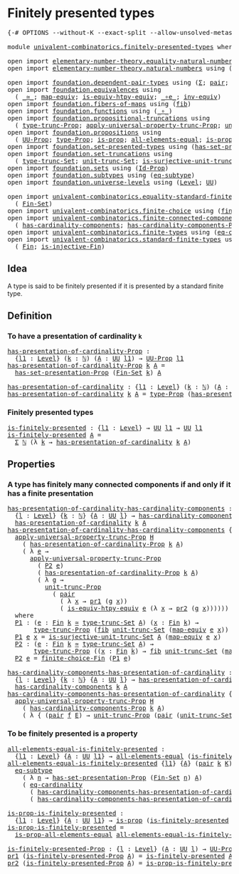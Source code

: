 # Finitely presented types

<pre class="Agda"><a id="37" class="Symbol">{-#</a> <a id="41" class="Keyword">OPTIONS</a> <a id="49" class="Pragma">--without-K</a> <a id="61" class="Pragma">--exact-split</a> <a id="75" class="Pragma">--allow-unsolved-metas</a> <a id="98" class="Symbol">#-}</a>

<a id="103" class="Keyword">module</a> <a id="110" href="univalent-combinatorics.finitely-presented-types.html" class="Module">univalent-combinatorics.finitely-presented-types</a> <a id="159" class="Keyword">where</a>

<a id="166" class="Keyword">open</a> <a id="171" class="Keyword">import</a> <a id="178" href="elementary-number-theory.equality-natural-numbers.html" class="Module">elementary-number-theory.equality-natural-numbers</a> <a id="228" class="Keyword">using</a> <a id="234" class="Symbol">(</a><a id="235" href="elementary-number-theory.equality-natural-numbers.html#2365" class="Function">ℕ-Set</a><a id="240" class="Symbol">)</a>
<a id="242" class="Keyword">open</a> <a id="247" class="Keyword">import</a> <a id="254" href="elementary-number-theory.natural-numbers.html" class="Module">elementary-number-theory.natural-numbers</a> <a id="295" class="Keyword">using</a> <a id="301" class="Symbol">(</a><a id="302" href="elementary-number-theory.natural-numbers.html#1444" class="Datatype">ℕ</a><a id="303" class="Symbol">)</a>

<a id="306" class="Keyword">open</a> <a id="311" class="Keyword">import</a> <a id="318" href="foundation.dependent-pair-types.html" class="Module">foundation.dependent-pair-types</a> <a id="350" class="Keyword">using</a> <a id="356" class="Symbol">(</a><a id="357" href="foundation-core.dependent-pair-types.html#502" class="Record">Σ</a><a id="358" class="Symbol">;</a> <a id="360" href="foundation-core.dependent-pair-types.html#575" class="InductiveConstructor">pair</a><a id="364" class="Symbol">;</a> <a id="366" href="foundation-core.dependent-pair-types.html#592" class="Field">pr1</a><a id="369" class="Symbol">;</a> <a id="371" href="foundation-core.dependent-pair-types.html#604" class="Field">pr2</a><a id="374" class="Symbol">)</a>
<a id="376" class="Keyword">open</a> <a id="381" class="Keyword">import</a> <a id="388" href="foundation.equivalences.html" class="Module">foundation.equivalences</a> <a id="412" class="Keyword">using</a>
  <a id="420" class="Symbol">(</a> <a id="422" href="foundation-core.equivalences.html#1607" class="Function Operator">_≃_</a><a id="425" class="Symbol">;</a> <a id="427" href="foundation-core.equivalences.html#1807" class="Function">map-equiv</a><a id="436" class="Symbol">;</a> <a id="438" href="foundation-core.equivalences.html#10576" class="Function">is-equiv-htpy-equiv</a><a id="457" class="Symbol">;</a> <a id="459" href="foundation-core.equivalences.html#7843" class="Function Operator">_∘e_</a><a id="463" class="Symbol">;</a> <a id="465" href="foundation-core.equivalences.html#5707" class="Function">inv-equiv</a><a id="474" class="Symbol">)</a>
<a id="476" class="Keyword">open</a> <a id="481" class="Keyword">import</a> <a id="488" href="foundation.fibers-of-maps.html" class="Module">foundation.fibers-of-maps</a> <a id="514" class="Keyword">using</a> <a id="520" class="Symbol">(</a><a id="521" href="foundation-core.fibers-of-maps.html#928" class="Function">fib</a><a id="524" class="Symbol">)</a>
<a id="526" class="Keyword">open</a> <a id="531" class="Keyword">import</a> <a id="538" href="foundation.functions.html" class="Module">foundation.functions</a> <a id="559" class="Keyword">using</a> <a id="565" class="Symbol">(</a><a id="566" href="foundation-core.functions.html#407" class="Function Operator">_∘_</a><a id="569" class="Symbol">)</a>
<a id="571" class="Keyword">open</a> <a id="576" class="Keyword">import</a> <a id="583" href="foundation.propositional-truncations.html" class="Module">foundation.propositional-truncations</a> <a id="620" class="Keyword">using</a>
  <a id="628" class="Symbol">(</a> <a id="630" href="foundation.propositional-truncations.html#2012" class="Function">type-trunc-Prop</a><a id="645" class="Symbol">;</a> <a id="647" href="foundation.propositional-truncations.html#5581" class="Function">apply-universal-property-trunc-Prop</a><a id="682" class="Symbol">;</a> <a id="684" href="foundation.propositional-truncations.html#2096" class="Function">unit-trunc-Prop</a><a id="699" class="Symbol">)</a>
<a id="701" class="Keyword">open</a> <a id="706" class="Keyword">import</a> <a id="713" href="foundation.propositions.html" class="Module">foundation.propositions</a> <a id="737" class="Keyword">using</a>
  <a id="745" class="Symbol">(</a> <a id="747" href="foundation-core.propositions.html#1322" class="Function">UU-Prop</a><a id="754" class="Symbol">;</a> <a id="756" href="foundation-core.propositions.html#1424" class="Function">type-Prop</a><a id="765" class="Symbol">;</a> <a id="767" href="foundation-core.propositions.html#1246" class="Function">is-prop</a><a id="774" class="Symbol">;</a> <a id="776" href="foundation-core.propositions.html#2135" class="Function">all-elements-equal</a><a id="794" class="Symbol">;</a> <a id="796" href="foundation-core.propositions.html#2335" class="Function">is-prop-all-elements-equal</a><a id="822" class="Symbol">)</a>
<a id="824" class="Keyword">open</a> <a id="829" class="Keyword">import</a> <a id="836" href="foundation.set-presented-types.html" class="Module">foundation.set-presented-types</a> <a id="867" class="Keyword">using</a> <a id="873" class="Symbol">(</a><a id="874" href="foundation.set-presented-types.html#693" class="Function">has-set-presentation-Prop</a><a id="899" class="Symbol">)</a>
<a id="901" class="Keyword">open</a> <a id="906" class="Keyword">import</a> <a id="913" href="foundation.set-truncations.html" class="Module">foundation.set-truncations</a> <a id="940" class="Keyword">using</a>
  <a id="948" class="Symbol">(</a> <a id="950" href="foundation.set-truncations.html#3386" class="Postulate">type-trunc-Set</a><a id="964" class="Symbol">;</a> <a id="966" href="foundation.set-truncations.html#3650" class="Postulate">unit-trunc-Set</a><a id="980" class="Symbol">;</a> <a id="982" href="foundation.set-truncations.html#7459" class="Function">is-surjective-unit-trunc-Set</a><a id="1010" class="Symbol">)</a>
<a id="1012" class="Keyword">open</a> <a id="1017" class="Keyword">import</a> <a id="1024" href="foundation.sets.html" class="Module">foundation.sets</a> <a id="1040" class="Keyword">using</a> <a id="1046" class="Symbol">(</a><a id="1047" href="foundation-core.sets.html#1407" class="Function">Id-Prop</a><a id="1054" class="Symbol">)</a>
<a id="1056" class="Keyword">open</a> <a id="1061" class="Keyword">import</a> <a id="1068" href="foundation.subtypes.html" class="Module">foundation.subtypes</a> <a id="1088" class="Keyword">using</a> <a id="1094" class="Symbol">(</a><a id="1095" href="foundation-core.subtypes.html#2633" class="Function">eq-subtype</a><a id="1105" class="Symbol">)</a>
<a id="1107" class="Keyword">open</a> <a id="1112" class="Keyword">import</a> <a id="1119" href="foundation.universe-levels.html" class="Module">foundation.universe-levels</a> <a id="1146" class="Keyword">using</a> <a id="1152" class="Symbol">(</a><a id="1153" href="Agda.Primitive.html#597" class="Postulate">Level</a><a id="1158" class="Symbol">;</a> <a id="1160" href="foundation-core.universe-levels.html#222" class="Primitive">UU</a><a id="1162" class="Symbol">)</a>

<a id="1165" class="Keyword">open</a> <a id="1170" class="Keyword">import</a> <a id="1177" href="univalent-combinatorics.equality-standard-finite-types.html" class="Module">univalent-combinatorics.equality-standard-finite-types</a> <a id="1232" class="Keyword">using</a>
  <a id="1240" class="Symbol">(</a> <a id="1242" href="univalent-combinatorics.equality-standard-finite-types.html#3668" class="Function">Fin-Set</a><a id="1249" class="Symbol">)</a>
<a id="1251" class="Keyword">open</a> <a id="1256" class="Keyword">import</a> <a id="1263" href="univalent-combinatorics.finite-choice.html" class="Module">univalent-combinatorics.finite-choice</a> <a id="1301" class="Keyword">using</a> <a id="1307" class="Symbol">(</a><a id="1308" href="univalent-combinatorics.finite-choice.html#2522" class="Function">finite-choice-Fin</a><a id="1325" class="Symbol">)</a>
<a id="1327" class="Keyword">open</a> <a id="1332" class="Keyword">import</a> <a id="1339" href="univalent-combinatorics.finite-connected-components.html" class="Module">univalent-combinatorics.finite-connected-components</a> <a id="1391" class="Keyword">using</a>
  <a id="1399" class="Symbol">(</a> <a id="1401" href="univalent-combinatorics.finite-connected-components.html#1083" class="Function">has-cardinality-components</a><a id="1427" class="Symbol">;</a> <a id="1429" href="univalent-combinatorics.finite-connected-components.html#927" class="Function">has-cardinality-components-Prop</a><a id="1460" class="Symbol">)</a>
<a id="1462" class="Keyword">open</a> <a id="1467" class="Keyword">import</a> <a id="1474" href="univalent-combinatorics.finite-types.html" class="Module">univalent-combinatorics.finite-types</a> <a id="1511" class="Keyword">using</a> <a id="1517" class="Symbol">(</a><a id="1518" href="univalent-combinatorics.finite-types.html#13252" class="Function">eq-cardinality</a><a id="1532" class="Symbol">)</a>
<a id="1534" class="Keyword">open</a> <a id="1539" class="Keyword">import</a> <a id="1546" href="univalent-combinatorics.standard-finite-types.html" class="Module">univalent-combinatorics.standard-finite-types</a> <a id="1592" class="Keyword">using</a>
  <a id="1600" class="Symbol">(</a> <a id="1602" href="univalent-combinatorics.standard-finite-types.html#2072" class="Function">Fin</a><a id="1605" class="Symbol">;</a> <a id="1607" href="univalent-combinatorics.standard-finite-types.html#12636" class="Function">is-injective-Fin</a><a id="1623" class="Symbol">)</a>
</pre>
## Idea

A type is said to be finitely presented if it is presented by a standard finite type.

## Definition

### To have a presentation of cardinality `k`

<pre class="Agda"><a id="has-presentation-of-cardinality-Prop"></a><a id="1796" href="univalent-combinatorics.finitely-presented-types.html#1796" class="Function">has-presentation-of-cardinality-Prop</a> <a id="1833" class="Symbol">:</a>
  <a id="1837" class="Symbol">{</a><a id="1838" href="univalent-combinatorics.finitely-presented-types.html#1838" class="Bound">l1</a> <a id="1841" class="Symbol">:</a> <a id="1843" href="Agda.Primitive.html#597" class="Postulate">Level</a><a id="1848" class="Symbol">}</a> <a id="1850" class="Symbol">(</a><a id="1851" href="univalent-combinatorics.finitely-presented-types.html#1851" class="Bound">k</a> <a id="1853" class="Symbol">:</a> <a id="1855" href="elementary-number-theory.natural-numbers.html#1444" class="Datatype">ℕ</a><a id="1856" class="Symbol">)</a> <a id="1858" class="Symbol">(</a><a id="1859" href="univalent-combinatorics.finitely-presented-types.html#1859" class="Bound">A</a> <a id="1861" class="Symbol">:</a> <a id="1863" href="foundation-core.universe-levels.html#222" class="Primitive">UU</a> <a id="1866" href="univalent-combinatorics.finitely-presented-types.html#1838" class="Bound">l1</a><a id="1868" class="Symbol">)</a> <a id="1870" class="Symbol">→</a> <a id="1872" href="foundation-core.propositions.html#1322" class="Function">UU-Prop</a> <a id="1880" href="univalent-combinatorics.finitely-presented-types.html#1838" class="Bound">l1</a>
<a id="1883" href="univalent-combinatorics.finitely-presented-types.html#1796" class="Function">has-presentation-of-cardinality-Prop</a> <a id="1920" href="univalent-combinatorics.finitely-presented-types.html#1920" class="Bound">k</a> <a id="1922" href="univalent-combinatorics.finitely-presented-types.html#1922" class="Bound">A</a> <a id="1924" class="Symbol">=</a>
  <a id="1928" href="foundation.set-presented-types.html#693" class="Function">has-set-presentation-Prop</a> <a id="1954" class="Symbol">(</a><a id="1955" href="univalent-combinatorics.equality-standard-finite-types.html#3668" class="Function">Fin-Set</a> <a id="1963" href="univalent-combinatorics.finitely-presented-types.html#1920" class="Bound">k</a><a id="1964" class="Symbol">)</a> <a id="1966" href="univalent-combinatorics.finitely-presented-types.html#1922" class="Bound">A</a>

<a id="has-presentation-of-cardinality"></a><a id="1969" href="univalent-combinatorics.finitely-presented-types.html#1969" class="Function">has-presentation-of-cardinality</a> <a id="2001" class="Symbol">:</a> <a id="2003" class="Symbol">{</a><a id="2004" href="univalent-combinatorics.finitely-presented-types.html#2004" class="Bound">l1</a> <a id="2007" class="Symbol">:</a> <a id="2009" href="Agda.Primitive.html#597" class="Postulate">Level</a><a id="2014" class="Symbol">}</a> <a id="2016" class="Symbol">(</a><a id="2017" href="univalent-combinatorics.finitely-presented-types.html#2017" class="Bound">k</a> <a id="2019" class="Symbol">:</a> <a id="2021" href="elementary-number-theory.natural-numbers.html#1444" class="Datatype">ℕ</a><a id="2022" class="Symbol">)</a> <a id="2024" class="Symbol">(</a><a id="2025" href="univalent-combinatorics.finitely-presented-types.html#2025" class="Bound">A</a> <a id="2027" class="Symbol">:</a> <a id="2029" href="foundation-core.universe-levels.html#222" class="Primitive">UU</a> <a id="2032" href="univalent-combinatorics.finitely-presented-types.html#2004" class="Bound">l1</a><a id="2034" class="Symbol">)</a> <a id="2036" class="Symbol">→</a> <a id="2038" href="foundation-core.universe-levels.html#222" class="Primitive">UU</a> <a id="2041" href="univalent-combinatorics.finitely-presented-types.html#2004" class="Bound">l1</a>
<a id="2044" href="univalent-combinatorics.finitely-presented-types.html#1969" class="Function">has-presentation-of-cardinality</a> <a id="2076" href="univalent-combinatorics.finitely-presented-types.html#2076" class="Bound">k</a> <a id="2078" href="univalent-combinatorics.finitely-presented-types.html#2078" class="Bound">A</a> <a id="2080" class="Symbol">=</a> <a id="2082" href="foundation-core.propositions.html#1424" class="Function">type-Prop</a> <a id="2092" class="Symbol">(</a><a id="2093" href="univalent-combinatorics.finitely-presented-types.html#1796" class="Function">has-presentation-of-cardinality-Prop</a> <a id="2130" href="univalent-combinatorics.finitely-presented-types.html#2076" class="Bound">k</a> <a id="2132" href="univalent-combinatorics.finitely-presented-types.html#2078" class="Bound">A</a><a id="2133" class="Symbol">)</a>
</pre>
### Finitely presented types

<pre class="Agda"><a id="is-finitely-presented"></a><a id="2178" href="univalent-combinatorics.finitely-presented-types.html#2178" class="Function">is-finitely-presented</a> <a id="2200" class="Symbol">:</a> <a id="2202" class="Symbol">{</a><a id="2203" href="univalent-combinatorics.finitely-presented-types.html#2203" class="Bound">l1</a> <a id="2206" class="Symbol">:</a> <a id="2208" href="Agda.Primitive.html#597" class="Postulate">Level</a><a id="2213" class="Symbol">}</a> <a id="2215" class="Symbol">→</a> <a id="2217" href="foundation-core.universe-levels.html#222" class="Primitive">UU</a> <a id="2220" href="univalent-combinatorics.finitely-presented-types.html#2203" class="Bound">l1</a> <a id="2223" class="Symbol">→</a> <a id="2225" href="foundation-core.universe-levels.html#222" class="Primitive">UU</a> <a id="2228" href="univalent-combinatorics.finitely-presented-types.html#2203" class="Bound">l1</a>
<a id="2231" href="univalent-combinatorics.finitely-presented-types.html#2178" class="Function">is-finitely-presented</a> <a id="2253" href="univalent-combinatorics.finitely-presented-types.html#2253" class="Bound">A</a> <a id="2255" class="Symbol">=</a>
  <a id="2259" href="foundation-core.dependent-pair-types.html#502" class="Record">Σ</a> <a id="2261" href="elementary-number-theory.natural-numbers.html#1444" class="Datatype">ℕ</a> <a id="2263" class="Symbol">(λ</a> <a id="2266" href="univalent-combinatorics.finitely-presented-types.html#2266" class="Bound">k</a> <a id="2268" class="Symbol">→</a> <a id="2270" href="univalent-combinatorics.finitely-presented-types.html#1969" class="Function">has-presentation-of-cardinality</a> <a id="2302" href="univalent-combinatorics.finitely-presented-types.html#2266" class="Bound">k</a> <a id="2304" href="univalent-combinatorics.finitely-presented-types.html#2253" class="Bound">A</a><a id="2305" class="Symbol">)</a>
</pre>
## Properties

### A type has finitely many connected components if and only if it has a finite presentation

<pre class="Agda"><a id="has-presentation-of-cardinality-has-cardinality-components"></a><a id="2430" href="univalent-combinatorics.finitely-presented-types.html#2430" class="Function">has-presentation-of-cardinality-has-cardinality-components</a> <a id="2489" class="Symbol">:</a>
  <a id="2493" class="Symbol">{</a><a id="2494" href="univalent-combinatorics.finitely-presented-types.html#2494" class="Bound">l</a> <a id="2496" class="Symbol">:</a> <a id="2498" href="Agda.Primitive.html#597" class="Postulate">Level</a><a id="2503" class="Symbol">}</a> <a id="2505" class="Symbol">{</a><a id="2506" href="univalent-combinatorics.finitely-presented-types.html#2506" class="Bound">k</a> <a id="2508" class="Symbol">:</a> <a id="2510" href="elementary-number-theory.natural-numbers.html#1444" class="Datatype">ℕ</a><a id="2511" class="Symbol">}</a> <a id="2513" class="Symbol">{</a><a id="2514" href="univalent-combinatorics.finitely-presented-types.html#2514" class="Bound">A</a> <a id="2516" class="Symbol">:</a> <a id="2518" href="foundation-core.universe-levels.html#222" class="Primitive">UU</a> <a id="2521" href="univalent-combinatorics.finitely-presented-types.html#2494" class="Bound">l</a><a id="2522" class="Symbol">}</a> <a id="2524" class="Symbol">→</a> <a id="2526" href="univalent-combinatorics.finite-connected-components.html#1083" class="Function">has-cardinality-components</a> <a id="2553" href="univalent-combinatorics.finitely-presented-types.html#2506" class="Bound">k</a> <a id="2555" href="univalent-combinatorics.finitely-presented-types.html#2514" class="Bound">A</a> <a id="2557" class="Symbol">→</a>
  <a id="2561" href="univalent-combinatorics.finitely-presented-types.html#1969" class="Function">has-presentation-of-cardinality</a> <a id="2593" href="univalent-combinatorics.finitely-presented-types.html#2506" class="Bound">k</a> <a id="2595" href="univalent-combinatorics.finitely-presented-types.html#2514" class="Bound">A</a>
<a id="2597" href="univalent-combinatorics.finitely-presented-types.html#2430" class="Function">has-presentation-of-cardinality-has-cardinality-components</a> <a id="2656" class="Symbol">{</a><a id="2657" href="univalent-combinatorics.finitely-presented-types.html#2657" class="Bound">l</a><a id="2658" class="Symbol">}</a> <a id="2660" class="Symbol">{</a><a id="2661" href="univalent-combinatorics.finitely-presented-types.html#2661" class="Bound">k</a><a id="2662" class="Symbol">}</a> <a id="2664" class="Symbol">{</a><a id="2665" href="univalent-combinatorics.finitely-presented-types.html#2665" class="Bound">A</a><a id="2666" class="Symbol">}</a> <a id="2668" href="univalent-combinatorics.finitely-presented-types.html#2668" class="Bound">H</a> <a id="2670" class="Symbol">=</a>
  <a id="2674" href="foundation.propositional-truncations.html#5581" class="Function">apply-universal-property-trunc-Prop</a> <a id="2710" href="univalent-combinatorics.finitely-presented-types.html#2668" class="Bound">H</a>
    <a id="2716" class="Symbol">(</a> <a id="2718" href="univalent-combinatorics.finitely-presented-types.html#1796" class="Function">has-presentation-of-cardinality-Prop</a> <a id="2755" href="univalent-combinatorics.finitely-presented-types.html#2661" class="Bound">k</a> <a id="2757" href="univalent-combinatorics.finitely-presented-types.html#2665" class="Bound">A</a><a id="2758" class="Symbol">)</a>
    <a id="2764" class="Symbol">(</a> <a id="2766" class="Symbol">λ</a> <a id="2768" href="univalent-combinatorics.finitely-presented-types.html#2768" class="Bound">e</a> <a id="2770" class="Symbol">→</a>
      <a id="2778" href="foundation.propositional-truncations.html#5581" class="Function">apply-universal-property-trunc-Prop</a>
        <a id="2822" class="Symbol">(</a> <a id="2824" href="univalent-combinatorics.finitely-presented-types.html#3216" class="Function">P2</a> <a id="2827" href="univalent-combinatorics.finitely-presented-types.html#2768" class="Bound">e</a><a id="2828" class="Symbol">)</a>
        <a id="2838" class="Symbol">(</a> <a id="2840" href="univalent-combinatorics.finitely-presented-types.html#1796" class="Function">has-presentation-of-cardinality-Prop</a> <a id="2877" href="univalent-combinatorics.finitely-presented-types.html#2661" class="Bound">k</a> <a id="2879" href="univalent-combinatorics.finitely-presented-types.html#2665" class="Bound">A</a><a id="2880" class="Symbol">)</a>
        <a id="2890" class="Symbol">(</a> <a id="2892" class="Symbol">λ</a> <a id="2894" href="univalent-combinatorics.finitely-presented-types.html#2894" class="Bound">g</a> <a id="2896" class="Symbol">→</a>
          <a id="2908" href="foundation.propositional-truncations.html#2096" class="Function">unit-trunc-Prop</a>
            <a id="2936" class="Symbol">(</a> <a id="2938" href="foundation-core.dependent-pair-types.html#575" class="InductiveConstructor">pair</a>
              <a id="2957" class="Symbol">(</a> <a id="2959" class="Symbol">λ</a> <a id="2961" href="univalent-combinatorics.finitely-presented-types.html#2961" class="Bound">x</a> <a id="2963" class="Symbol">→</a> <a id="2965" href="foundation-core.dependent-pair-types.html#592" class="Field">pr1</a> <a id="2969" class="Symbol">(</a><a id="2970" href="univalent-combinatorics.finitely-presented-types.html#2894" class="Bound">g</a> <a id="2972" href="univalent-combinatorics.finitely-presented-types.html#2961" class="Bound">x</a><a id="2973" class="Symbol">))</a>
              <a id="2990" class="Symbol">(</a> <a id="2992" href="foundation-core.equivalences.html#10576" class="Function">is-equiv-htpy-equiv</a> <a id="3012" href="univalent-combinatorics.finitely-presented-types.html#2768" class="Bound">e</a> <a id="3014" class="Symbol">(λ</a> <a id="3017" href="univalent-combinatorics.finitely-presented-types.html#3017" class="Bound">x</a> <a id="3019" class="Symbol">→</a> <a id="3021" href="foundation-core.dependent-pair-types.html#604" class="Field">pr2</a> <a id="3025" class="Symbol">(</a><a id="3026" href="univalent-combinatorics.finitely-presented-types.html#2894" class="Bound">g</a> <a id="3028" href="univalent-combinatorics.finitely-presented-types.html#3017" class="Bound">x</a><a id="3029" class="Symbol">))))))</a>
  <a id="3038" class="Keyword">where</a>
  <a id="3046" href="univalent-combinatorics.finitely-presented-types.html#3046" class="Function">P1</a> <a id="3049" class="Symbol">:</a> <a id="3051" class="Symbol">(</a><a id="3052" href="univalent-combinatorics.finitely-presented-types.html#3052" class="Bound">e</a> <a id="3054" class="Symbol">:</a> <a id="3056" href="univalent-combinatorics.standard-finite-types.html#2072" class="Function">Fin</a> <a id="3060" href="univalent-combinatorics.finitely-presented-types.html#2661" class="Bound">k</a> <a id="3062" href="foundation-core.equivalences.html#1607" class="Function Operator">≃</a> <a id="3064" href="foundation.set-truncations.html#3386" class="Postulate">type-trunc-Set</a> <a id="3079" href="univalent-combinatorics.finitely-presented-types.html#2665" class="Bound">A</a><a id="3080" class="Symbol">)</a> <a id="3082" class="Symbol">(</a><a id="3083" href="univalent-combinatorics.finitely-presented-types.html#3083" class="Bound">x</a> <a id="3085" class="Symbol">:</a> <a id="3087" href="univalent-combinatorics.standard-finite-types.html#2072" class="Function">Fin</a> <a id="3091" href="univalent-combinatorics.finitely-presented-types.html#2661" class="Bound">k</a><a id="3092" class="Symbol">)</a> <a id="3094" class="Symbol">→</a>
       <a id="3103" href="foundation.propositional-truncations.html#2012" class="Function">type-trunc-Prop</a> <a id="3119" class="Symbol">(</a><a id="3120" href="foundation-core.fibers-of-maps.html#928" class="Function">fib</a> <a id="3124" href="foundation.set-truncations.html#3650" class="Postulate">unit-trunc-Set</a> <a id="3139" class="Symbol">(</a><a id="3140" href="foundation-core.equivalences.html#1807" class="Function">map-equiv</a> <a id="3150" href="univalent-combinatorics.finitely-presented-types.html#3052" class="Bound">e</a> <a id="3152" href="univalent-combinatorics.finitely-presented-types.html#3083" class="Bound">x</a><a id="3153" class="Symbol">))</a>
  <a id="3158" href="univalent-combinatorics.finitely-presented-types.html#3046" class="Function">P1</a> <a id="3161" href="univalent-combinatorics.finitely-presented-types.html#3161" class="Bound">e</a> <a id="3163" href="univalent-combinatorics.finitely-presented-types.html#3163" class="Bound">x</a> <a id="3165" class="Symbol">=</a> <a id="3167" href="foundation.set-truncations.html#7459" class="Function">is-surjective-unit-trunc-Set</a> <a id="3196" href="univalent-combinatorics.finitely-presented-types.html#2665" class="Bound">A</a> <a id="3198" class="Symbol">(</a><a id="3199" href="foundation-core.equivalences.html#1807" class="Function">map-equiv</a> <a id="3209" href="univalent-combinatorics.finitely-presented-types.html#3161" class="Bound">e</a> <a id="3211" href="univalent-combinatorics.finitely-presented-types.html#3163" class="Bound">x</a><a id="3212" class="Symbol">)</a>
  <a id="3216" href="univalent-combinatorics.finitely-presented-types.html#3216" class="Function">P2</a> <a id="3219" class="Symbol">:</a> <a id="3221" class="Symbol">(</a><a id="3222" href="univalent-combinatorics.finitely-presented-types.html#3222" class="Bound">e</a> <a id="3224" class="Symbol">:</a> <a id="3226" href="univalent-combinatorics.standard-finite-types.html#2072" class="Function">Fin</a> <a id="3230" href="univalent-combinatorics.finitely-presented-types.html#2661" class="Bound">k</a> <a id="3232" href="foundation-core.equivalences.html#1607" class="Function Operator">≃</a> <a id="3234" href="foundation.set-truncations.html#3386" class="Postulate">type-trunc-Set</a> <a id="3249" href="univalent-combinatorics.finitely-presented-types.html#2665" class="Bound">A</a><a id="3250" class="Symbol">)</a> <a id="3252" class="Symbol">→</a>
       <a id="3261" href="foundation.propositional-truncations.html#2012" class="Function">type-trunc-Prop</a> <a id="3277" class="Symbol">((</a><a id="3279" href="univalent-combinatorics.finitely-presented-types.html#3279" class="Bound">x</a> <a id="3281" class="Symbol">:</a> <a id="3283" href="univalent-combinatorics.standard-finite-types.html#2072" class="Function">Fin</a> <a id="3287" href="univalent-combinatorics.finitely-presented-types.html#2661" class="Bound">k</a><a id="3288" class="Symbol">)</a> <a id="3290" class="Symbol">→</a> <a id="3292" href="foundation-core.fibers-of-maps.html#928" class="Function">fib</a> <a id="3296" href="foundation.set-truncations.html#3650" class="Postulate">unit-trunc-Set</a> <a id="3311" class="Symbol">(</a><a id="3312" href="foundation-core.equivalences.html#1807" class="Function">map-equiv</a> <a id="3322" href="univalent-combinatorics.finitely-presented-types.html#3222" class="Bound">e</a> <a id="3324" href="univalent-combinatorics.finitely-presented-types.html#3279" class="Bound">x</a><a id="3325" class="Symbol">))</a>
  <a id="3330" href="univalent-combinatorics.finitely-presented-types.html#3216" class="Function">P2</a> <a id="3333" href="univalent-combinatorics.finitely-presented-types.html#3333" class="Bound">e</a> <a id="3335" class="Symbol">=</a> <a id="3337" href="univalent-combinatorics.finite-choice.html#2522" class="Function">finite-choice-Fin</a> <a id="3355" class="Symbol">(</a><a id="3356" href="univalent-combinatorics.finitely-presented-types.html#3046" class="Function">P1</a> <a id="3359" href="univalent-combinatorics.finitely-presented-types.html#3333" class="Bound">e</a><a id="3360" class="Symbol">)</a>

<a id="has-cardinality-components-has-presentation-of-cardinality"></a><a id="3363" href="univalent-combinatorics.finitely-presented-types.html#3363" class="Function">has-cardinality-components-has-presentation-of-cardinality</a> <a id="3422" class="Symbol">:</a>
  <a id="3426" class="Symbol">{</a><a id="3427" href="univalent-combinatorics.finitely-presented-types.html#3427" class="Bound">l</a> <a id="3429" class="Symbol">:</a> <a id="3431" href="Agda.Primitive.html#597" class="Postulate">Level</a><a id="3436" class="Symbol">}</a> <a id="3438" class="Symbol">{</a><a id="3439" href="univalent-combinatorics.finitely-presented-types.html#3439" class="Bound">k</a> <a id="3441" class="Symbol">:</a> <a id="3443" href="elementary-number-theory.natural-numbers.html#1444" class="Datatype">ℕ</a><a id="3444" class="Symbol">}</a> <a id="3446" class="Symbol">{</a><a id="3447" href="univalent-combinatorics.finitely-presented-types.html#3447" class="Bound">A</a> <a id="3449" class="Symbol">:</a> <a id="3451" href="foundation-core.universe-levels.html#222" class="Primitive">UU</a> <a id="3454" href="univalent-combinatorics.finitely-presented-types.html#3427" class="Bound">l</a><a id="3455" class="Symbol">}</a> <a id="3457" class="Symbol">→</a> <a id="3459" href="univalent-combinatorics.finitely-presented-types.html#1969" class="Function">has-presentation-of-cardinality</a> <a id="3491" href="univalent-combinatorics.finitely-presented-types.html#3439" class="Bound">k</a> <a id="3493" href="univalent-combinatorics.finitely-presented-types.html#3447" class="Bound">A</a> <a id="3495" class="Symbol">→</a>
  <a id="3499" href="univalent-combinatorics.finite-connected-components.html#1083" class="Function">has-cardinality-components</a> <a id="3526" href="univalent-combinatorics.finitely-presented-types.html#3439" class="Bound">k</a> <a id="3528" href="univalent-combinatorics.finitely-presented-types.html#3447" class="Bound">A</a>
<a id="3530" href="univalent-combinatorics.finitely-presented-types.html#3363" class="Function">has-cardinality-components-has-presentation-of-cardinality</a> <a id="3589" class="Symbol">{</a><a id="3590" href="univalent-combinatorics.finitely-presented-types.html#3590" class="Bound">l</a><a id="3591" class="Symbol">}</a> <a id="3593" class="Symbol">{</a><a id="3594" href="univalent-combinatorics.finitely-presented-types.html#3594" class="Bound">k</a><a id="3595" class="Symbol">}</a> <a id="3597" class="Symbol">{</a><a id="3598" href="univalent-combinatorics.finitely-presented-types.html#3598" class="Bound">A</a><a id="3599" class="Symbol">}</a> <a id="3601" href="univalent-combinatorics.finitely-presented-types.html#3601" class="Bound">H</a> <a id="3603" class="Symbol">=</a>
  <a id="3607" href="foundation.propositional-truncations.html#5581" class="Function">apply-universal-property-trunc-Prop</a> <a id="3643" href="univalent-combinatorics.finitely-presented-types.html#3601" class="Bound">H</a>
    <a id="3649" class="Symbol">(</a> <a id="3651" href="univalent-combinatorics.finite-connected-components.html#927" class="Function">has-cardinality-components-Prop</a> <a id="3683" href="univalent-combinatorics.finitely-presented-types.html#3594" class="Bound">k</a> <a id="3685" href="univalent-combinatorics.finitely-presented-types.html#3598" class="Bound">A</a><a id="3686" class="Symbol">)</a>
    <a id="3692" class="Symbol">(</a> <a id="3694" class="Symbol">λ</a> <a id="3696" class="Symbol">{</a> <a id="3698" class="Symbol">(</a><a id="3699" href="foundation-core.dependent-pair-types.html#575" class="InductiveConstructor">pair</a> <a id="3704" href="univalent-combinatorics.finitely-presented-types.html#3704" class="Bound">f</a> <a id="3706" href="univalent-combinatorics.finitely-presented-types.html#3706" class="Bound">E</a><a id="3707" class="Symbol">)</a> <a id="3709" class="Symbol">→</a> <a id="3711" href="foundation.propositional-truncations.html#2096" class="Function">unit-trunc-Prop</a> <a id="3727" class="Symbol">(</a><a id="3728" href="foundation-core.dependent-pair-types.html#575" class="InductiveConstructor">pair</a> <a id="3733" class="Symbol">(</a><a id="3734" href="foundation.set-truncations.html#3650" class="Postulate">unit-trunc-Set</a> <a id="3749" href="foundation-core.functions.html#407" class="Function Operator">∘</a> <a id="3751" href="univalent-combinatorics.finitely-presented-types.html#3704" class="Bound">f</a><a id="3752" class="Symbol">)</a> <a id="3754" href="univalent-combinatorics.finitely-presented-types.html#3706" class="Bound">E</a><a id="3755" class="Symbol">)})</a>
</pre>
### To be finitely presented is a property

<pre class="Agda"><a id="all-elements-equal-is-finitely-presented"></a><a id="3816" href="univalent-combinatorics.finitely-presented-types.html#3816" class="Function">all-elements-equal-is-finitely-presented</a> <a id="3857" class="Symbol">:</a>
  <a id="3861" class="Symbol">{</a><a id="3862" href="univalent-combinatorics.finitely-presented-types.html#3862" class="Bound">l1</a> <a id="3865" class="Symbol">:</a> <a id="3867" href="Agda.Primitive.html#597" class="Postulate">Level</a><a id="3872" class="Symbol">}</a> <a id="3874" class="Symbol">{</a><a id="3875" href="univalent-combinatorics.finitely-presented-types.html#3875" class="Bound">A</a> <a id="3877" class="Symbol">:</a> <a id="3879" href="foundation-core.universe-levels.html#222" class="Primitive">UU</a> <a id="3882" href="univalent-combinatorics.finitely-presented-types.html#3862" class="Bound">l1</a><a id="3884" class="Symbol">}</a> <a id="3886" class="Symbol">→</a> <a id="3888" href="foundation-core.propositions.html#2135" class="Function">all-elements-equal</a> <a id="3907" class="Symbol">(</a><a id="3908" href="univalent-combinatorics.finitely-presented-types.html#2178" class="Function">is-finitely-presented</a> <a id="3930" href="univalent-combinatorics.finitely-presented-types.html#3875" class="Bound">A</a><a id="3931" class="Symbol">)</a>
<a id="3933" href="univalent-combinatorics.finitely-presented-types.html#3816" class="Function">all-elements-equal-is-finitely-presented</a> <a id="3974" class="Symbol">{</a><a id="3975" href="univalent-combinatorics.finitely-presented-types.html#3975" class="Bound">l1</a><a id="3977" class="Symbol">}</a> <a id="3979" class="Symbol">{</a><a id="3980" href="univalent-combinatorics.finitely-presented-types.html#3980" class="Bound">A</a><a id="3981" class="Symbol">}</a> <a id="3983" class="Symbol">(</a><a id="3984" href="foundation-core.dependent-pair-types.html#575" class="InductiveConstructor">pair</a> <a id="3989" href="univalent-combinatorics.finitely-presented-types.html#3989" class="Bound">k</a> <a id="3991" href="univalent-combinatorics.finitely-presented-types.html#3991" class="Bound">K</a><a id="3992" class="Symbol">)</a> <a id="3994" class="Symbol">(</a><a id="3995" href="foundation-core.dependent-pair-types.html#575" class="InductiveConstructor">pair</a> <a id="4000" href="univalent-combinatorics.finitely-presented-types.html#4000" class="Bound">l</a> <a id="4002" href="univalent-combinatorics.finitely-presented-types.html#4002" class="Bound">L</a><a id="4003" class="Symbol">)</a> <a id="4005" class="Symbol">=</a>
  <a id="4009" href="foundation-core.subtypes.html#2633" class="Function">eq-subtype</a>
    <a id="4024" class="Symbol">(</a> <a id="4026" class="Symbol">λ</a> <a id="4028" href="univalent-combinatorics.finitely-presented-types.html#4028" class="Bound">n</a> <a id="4030" class="Symbol">→</a> <a id="4032" href="foundation.set-presented-types.html#693" class="Function">has-set-presentation-Prop</a> <a id="4058" class="Symbol">(</a><a id="4059" href="univalent-combinatorics.equality-standard-finite-types.html#3668" class="Function">Fin-Set</a> <a id="4067" href="univalent-combinatorics.finitely-presented-types.html#4028" class="Bound">n</a><a id="4068" class="Symbol">)</a> <a id="4070" href="univalent-combinatorics.finitely-presented-types.html#3980" class="Bound">A</a><a id="4071" class="Symbol">)</a>
    <a id="4077" class="Symbol">(</a> <a id="4079" href="univalent-combinatorics.finite-types.html#13252" class="Function">eq-cardinality</a>
      <a id="4100" class="Symbol">(</a> <a id="4102" href="univalent-combinatorics.finitely-presented-types.html#3363" class="Function">has-cardinality-components-has-presentation-of-cardinality</a> <a id="4161" href="univalent-combinatorics.finitely-presented-types.html#3991" class="Bound">K</a><a id="4162" class="Symbol">)</a>
      <a id="4170" class="Symbol">(</a> <a id="4172" href="univalent-combinatorics.finitely-presented-types.html#3363" class="Function">has-cardinality-components-has-presentation-of-cardinality</a> <a id="4231" href="univalent-combinatorics.finitely-presented-types.html#4002" class="Bound">L</a><a id="4232" class="Symbol">))</a>

<a id="is-prop-is-finitely-presented"></a><a id="4236" href="univalent-combinatorics.finitely-presented-types.html#4236" class="Function">is-prop-is-finitely-presented</a> <a id="4266" class="Symbol">:</a>
  <a id="4270" class="Symbol">{</a><a id="4271" href="univalent-combinatorics.finitely-presented-types.html#4271" class="Bound">l1</a> <a id="4274" class="Symbol">:</a> <a id="4276" href="Agda.Primitive.html#597" class="Postulate">Level</a><a id="4281" class="Symbol">}</a> <a id="4283" class="Symbol">{</a><a id="4284" href="univalent-combinatorics.finitely-presented-types.html#4284" class="Bound">A</a> <a id="4286" class="Symbol">:</a> <a id="4288" href="foundation-core.universe-levels.html#222" class="Primitive">UU</a> <a id="4291" href="univalent-combinatorics.finitely-presented-types.html#4271" class="Bound">l1</a><a id="4293" class="Symbol">}</a> <a id="4295" class="Symbol">→</a> <a id="4297" href="foundation-core.propositions.html#1246" class="Function">is-prop</a> <a id="4305" class="Symbol">(</a><a id="4306" href="univalent-combinatorics.finitely-presented-types.html#2178" class="Function">is-finitely-presented</a> <a id="4328" href="univalent-combinatorics.finitely-presented-types.html#4284" class="Bound">A</a><a id="4329" class="Symbol">)</a>
<a id="4331" href="univalent-combinatorics.finitely-presented-types.html#4236" class="Function">is-prop-is-finitely-presented</a> <a id="4361" class="Symbol">=</a>
  <a id="4365" href="foundation-core.propositions.html#2335" class="Function">is-prop-all-elements-equal</a> <a id="4392" href="univalent-combinatorics.finitely-presented-types.html#3816" class="Function">all-elements-equal-is-finitely-presented</a>

<a id="is-finitely-presented-Prop"></a><a id="4434" href="univalent-combinatorics.finitely-presented-types.html#4434" class="Function">is-finitely-presented-Prop</a> <a id="4461" class="Symbol">:</a> <a id="4463" class="Symbol">{</a><a id="4464" href="univalent-combinatorics.finitely-presented-types.html#4464" class="Bound">l</a> <a id="4466" class="Symbol">:</a> <a id="4468" href="Agda.Primitive.html#597" class="Postulate">Level</a><a id="4473" class="Symbol">}</a> <a id="4475" class="Symbol">(</a><a id="4476" href="univalent-combinatorics.finitely-presented-types.html#4476" class="Bound">A</a> <a id="4478" class="Symbol">:</a> <a id="4480" href="foundation-core.universe-levels.html#222" class="Primitive">UU</a> <a id="4483" href="univalent-combinatorics.finitely-presented-types.html#4464" class="Bound">l</a><a id="4484" class="Symbol">)</a> <a id="4486" class="Symbol">→</a> <a id="4488" href="foundation-core.propositions.html#1322" class="Function">UU-Prop</a> <a id="4496" href="univalent-combinatorics.finitely-presented-types.html#4464" class="Bound">l</a>
<a id="4498" href="foundation-core.dependent-pair-types.html#592" class="Field">pr1</a> <a id="4502" class="Symbol">(</a><a id="4503" href="univalent-combinatorics.finitely-presented-types.html#4434" class="Function">is-finitely-presented-Prop</a> <a id="4530" href="univalent-combinatorics.finitely-presented-types.html#4530" class="Bound">A</a><a id="4531" class="Symbol">)</a> <a id="4533" class="Symbol">=</a> <a id="4535" href="univalent-combinatorics.finitely-presented-types.html#2178" class="Function">is-finitely-presented</a> <a id="4557" href="univalent-combinatorics.finitely-presented-types.html#4530" class="Bound">A</a>
<a id="4559" href="foundation-core.dependent-pair-types.html#604" class="Field">pr2</a> <a id="4563" class="Symbol">(</a><a id="4564" href="univalent-combinatorics.finitely-presented-types.html#4434" class="Function">is-finitely-presented-Prop</a> <a id="4591" href="univalent-combinatorics.finitely-presented-types.html#4591" class="Bound">A</a><a id="4592" class="Symbol">)</a> <a id="4594" class="Symbol">=</a> <a id="4596" href="univalent-combinatorics.finitely-presented-types.html#4236" class="Function">is-prop-is-finitely-presented</a>
</pre>